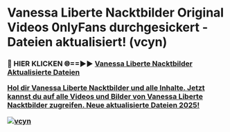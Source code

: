# Vanessa Liberte Nacktbilder Original Videos 0nlyFans durchgesickert - Dateien aktualisiert! (vcyn)

<h3>🔴 HIER KLICKEN 🌐==►► <a href="https://tinyurl.com/h6vf6nb8" rel="nofollow">Vanessa Liberte Nacktbilder Aktualisierte Dateien

Hol dir Vanessa Liberte Nacktbilder und alle Inhalte. Jetzt kannst du auf alle Videos und Bilder von Vanessa Liberte Nacktbilder zugreifen. Neue aktualisierte Dateien 2025!

[![vcyn](https://i.imgur.com/sD4kR3V.gif)](https://tinyurl.com/h6vf6nb8)
